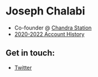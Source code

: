# Joseph Chalabi
- Co-founder @ [Chandra Station](https://chandrastation.com)
- [2020-2022 Account History](https://github.com/ChandraStation)
  
## Get in touch:
* [Twitter](https://twitter.com/chalabi_joseph)
